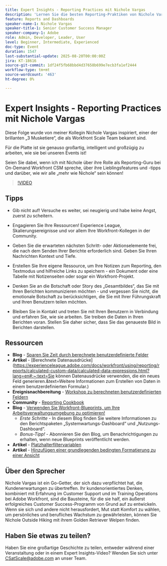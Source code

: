 ```yaml
---
title: Expert Insights - Reporting Practices mit Nichole Vargas
description: 'Lernen Sie die besten Reporting-Praktiken von Nichole Vargas kennen: Verbessern Sie Ihre Workfront-Reporting-Fähigkeiten mit berechneten Feldern, Tipps zum Storytelling und von der Community gesteuerten Ressourcen.'
feature: Reports and Dashboards
speaker-name-1: Nichole Vargas
speaker-title-1: Senior Customer Success Manager
speaker-company-1: Adobe
role: Admin, Developer, Leader, User
level: Beginner, Intermediate, Experienced
doc-type: Event
duration: 1547
last-substantial-update: 2025-08-20T00:00:00Z
jira: KT-18616
source-git-commit: 1df24f5fb68bbd4d37658b699e7ecb3fa1ef2444
workflow-type: tm+mt
source-wordcount: '463'
ht-degree: 0%

---
```



# Expert Insights - Reporting Practices mit Nichole Vargas

Diese Folge wurde von meiner Kollegin Nichole Vargas inspiriert, einer der brillanten „3 Musketiere“, die als Workfront Scale Team bekannt sind.

Für die Platte ist sie genauso großartig, intelligent und großzügig zu arbeiten, wie sie bei unseren Events ist! 

Seien Sie dabei, wenn ich mit Nichole über ihre Rolle als Reporting-Guru bei On-Demand Workfront CSM spreche, über ihre Lieblingsfeatures und -tipps und darüber, wie wir alle „mehr wie Nichole“ sein können! 

>[!VIDEO](https://video.tv.adobe.com/v/3469894/?learn=on&enablevpops)

## Tipps

* Gib nicht auf! Versuche es weiter, sei neugierig und habe keine Angst, zuerst zu scheitern. 
* Engagieren Sie Ihre Ressourcen! Experience League, Skalierungsereignisse und vor allem Ihre Workfront-Kollegen in der Community. 
* Geben Sie die erwarteten nächsten Schritt- oder Aktionselemente frei, die nach dem Senden Ihrer Berichte erforderlich sind. Geben Sie Ihren Nachrichten Kontext und Tiefe.

* Erstellen Sie Ihre eigene Ressource, um Ihre Notizen zum Reporting, den Textmodus und hilfreiche Links zu speichern - ein Dokument oder eine Tabelle mit Notizenseiten oder sogar ein Workfront-Projekt. 
* Denken Sie an die Botschaft oder Story des „Gesamtbildes“, das Sie mit Ihren Berichten kommunizieren möchten - und vergessen Sie nicht, die emotionale Botschaft zu berücksichtigen, die Sie mit Ihrer Führungskraft und Ihren Benutzern teilen möchten. 
* Bleiben Sie in Kontakt und treten Sie mit Ihren Benutzern in Verbindung und erfahren Sie, wie sie arbeiten. Sie treiben die Daten in Ihren Berichten voran. Stellen Sie daher sicher, dass Sie das genaueste Bild in Berichten darstellen. 

## Ressourcen

* **Blog** - [Sparen Sie Zeit durch berechnete benutzerdefinierte Felder](https://experienceleaguecommunities.adobe.com/t5/workfront-blogs/save-time-using-calculated-fields-to-capture-dates-details-and/ba-p/518237)
* **Artikel** - [Berechnete Datenausdrücke]&#x200B;(https://experienceleague.adobe.com/docs/workfront/using/reporting/reports/calculated-custom-data/calculated-data-expressions.html?lang=en#:~:text=Sie können Datenausdrücke verwenden, die ein neues Feld generieren.&amp;text=Weitere Informationen zum Erstellen von Daten in einem benutzerdefinierten Formular.)
* **Ereignisnachbereitung** - [Workshop zu berechneten benutzerdefinierten Feldern](https://experienceleaguecommunities.adobe.com/t5/workfront-discussions/follow-up-calculated-custom-fields-workshop/td-p/592725)
* **Community** - [Reporting Cookbook](https://experienceleaguecommunities.adobe.com/t5/workfront-discussions/the-first-ever-adobe-workfront-customer-reporting-cookbook-is/m-p/478722#M1406)
* **Blog** - [Verwenden Sie Workfront-Blueprints, um Ihre Arbeitsverwaltungsumgebung zu optimieren!](https://experienceleaguecommunities.adobe.com/t5/workfront-blogs/use-workfront-blueprints-to-optimize-your-work-management/ba-p/547147)
   * *Erste Schritte* - In diesem Blog finden Sie weitere Informationen zu den Berichtspaketen „Systemwartungs-Dashboard“ und „Nutzungs-Dashboard“. 
   * *Bonus-Tipp!* - Abonnieren Sie den Blog, um Benachrichtigungen zu erhalten, wenn neue Blueprints veröffentlicht werden. 
* **Artikel** - [Platzhalterfiltervariablen](https://experienceleague.adobe.com/docs/workfront/using/reporting/reports/report-elements/understand-wildcard-filter-variables.html?lang=en)
* **Artikel** - [Hinzufügen einer grundlegenden bedingten Formatierung zu einer Ansicht](https://experienceleague.adobe.com/docs/workfront-learn/tutorials-workfront/reporting/basic-reporting/add-basic-conditional-formatting-to-a-view.html?lang=en)

## Über den Sprecher

Nichole Vargas ist ein Go-Getter, der sich dazu verpflichtet hat, die Kundenerwartungen zu übertreffen. Ihr kundenorientiertes Denken, kombiniert mit Erfahrung im Customer Support und im Training Operations bei Adobe Workfront, sind die Bausteine, für die sie half, ein äußerst erfolgreiches Customer Success-Programm von Grund auf zu entwickeln. Wenn sie sich und andere nicht herausfordert, Mut statt Komfort zu wählen, um persönliches und berufliches Wachstum zu gewährleisten, können Sie Nichole Outside Hiking mit ihrem Golden Retriever Welpen finden. 

## Haben Sie etwas zu teilen?

Haben Sie eine großartige Geschichte zu teilen, entweder während einer Veranstaltung oder in einem Expert Insights-Video? Wenden Sie sich unter [CSatScale@adobe.com](mailto:CSatScale@adobe.com) an unser Team.

